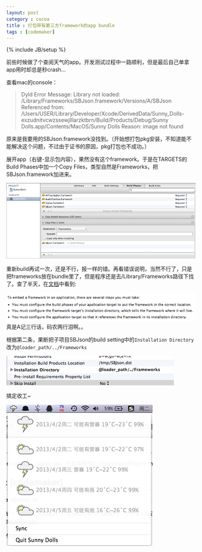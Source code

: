```yaml
---
layout: post
category : cocoa
title : 打包带有第三方framework的app bundle
tags : [codemaker]
---
```

{% include JB/setup %}

前些时候做了个查阅天气的app。开发测试过程中一路顺利，但是最后自己单拿app用时却总是秒crash…

查看mac的console：
> Dyld Error Message:
> Library not loaded: /Library/Frameworks/SBJson.framework/Versions/A/SBJson
> Referenced from: /Users/USER/Library/Developer/Xcode/DerivedData/Sunny_Dolls-exzudnitvcwzssewjlllarzktbrn/Build/Products/Debug/Sunny Dolls.app/Contents/MacOS/Sunny Dolls
> Reason: image not found

原来是我要用的SBJson.framework没找到。（开始想打包pkg安装，不知道能不能解决这个问题，不过由于证书的原因，pkg打包也不成功。）

展开app（右键-显示包内容），果然没有这个framework。于是在TARGETS的Build Phases中加一个Copy Files，类型自然是Frameworks，把SBJson.framework加进来。

<img src="/images/post/2013-04-02-AddFramework/1.png" width="640" >

重新build再试一次，还是不行，报一样的错。再看错误说明，当然不行了，只是把frameworks放在bundle里了，但是程序还是去/Library/Frameworks路径下找了。查了半天，在[文档](https://developer.apple.com/library/mac/#documentation/MacOSX/Conceptual/BPFrameworks/Tasks/CreatingFrameworks.html)中看到:

<img src="/images/post/2013-04-02-AddFramework/2.png"/>
真是A记三行话，码农两行泪啊。。

根据第二条，果断把子项目SBJson的build setting中的`Installation Directory`改为`@loader_path/../Frameworks`

<img src="/images/post/2013-04-02-AddFramework/3.png"/>

搞定收工~

<img src="/images/post/2013-04-02-AddFramework/4.png"/>